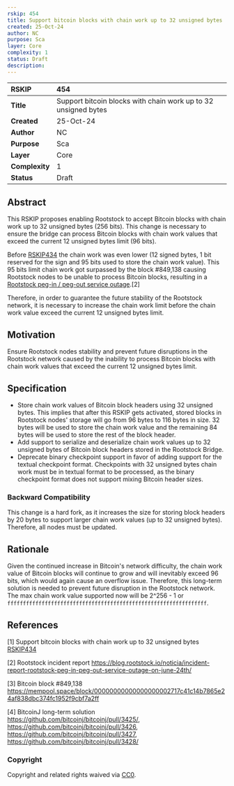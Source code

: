 ```yaml
---
rskip: 454
title: Support bitcoin blocks with chain work up to 32 unsigned bytes
created: 25-Oct-24
author: NC
purpose: Sca
layer: Core 
complexity: 1
status: Draft
description: 
---
```


|RSKIP          | 454                                                                   |
| :------------ |:----------------------------------------------------------------------|
|**Title**      | Support bitcoin blocks with chain work up to 32 unsigned bytes |
|**Created**    | 25-Oct-24                                                             |
|**Author**     | NC                                                                    |
|**Purpose**    | Sca                                                                   |
|**Layer**      | Core                                                                  |
|**Complexity** | 1                                                                     |
|**Status**     | Draft                                                                 |

## Abstract

This RSKIP proposes enabling Rootstock to accept Bitcoin blocks with chain work up to 32 unsigned bytes (256 bits). This change is necessary to ensure the bridge can process Bitcoin blocks with chain work values that exceed the current 12 unsigned bytes limit (96 bits).

Before [RSKIP434](RSKIP434.md) the chain work was even lower (12 signed bytes, 1 bit reserved for the sign and 95 bits used to store the chain work value). This 95 bits limit chain work got surpassed by the block #849,138 causing Rootstock nodes to be unable to process Bitcoin blocks, resulting in a [Rootstock peg-in / peg-out service outage](https://blog.rootstock.io/noticia/incident-report-rootstock-peg-in-peg-out-service-outage-on-june-24th/).[2]

Therefore, in order to guarantee the future stability of the Rootstock network, it is necessary to increase the chain work limit before the chain work value exceed the current 12 unsigned bytes limit.

## Motivation

Ensure Rootstock nodes stability and prevent future disruptions in the Rootstock network caused by the inability to process Bitcoin blocks with chain work values that exceed the current 12 unsigned bytes limit. 

## Specification

- Store chain work values of Bitcoin block headers using 32 unsigned bytes. This implies that after this RSKIP gets activated, stored blocks in Rootstock nodes' storage will go from 96 bytes to 116 bytes in size. 32 bytes will be used to store the chain work value and the remaining 84 bytes will be used to store the rest of the block header. 
- Add support to serialize and deserialize chain work values up to 32 unsigned bytes of Bitcoin block headers stored in the Rootstock Bridge.
- Deprecate binary checkpoint support in favor of adding support for the textual checkpoint format. Checkpoints with 32 unsigned bytes chain work must be in textual format to be processed, as the binary checkpoint format does not support mixing Bitcoin header sizes.

### Backward Compatibility

This change is a hard fork, as it increases the size for storing block headers by 20 bytes to support larger chain work values (up to 32 unsigned bytes). Therefore, all nodes must be updated.

## Rationale

Given the continued increase in Bitcoin's network difficulty, the chain work value of Bitcoin blocks will continue to grow and will inevitably exceed 96 bits, which would again cause an overflow issue. Therefore, this long-term solution is needed to prevent future disruption in the Rootstock network. The max chain work value supported now will be 2^256 - 1 or `ffffffffffffffffffffffffffffffffffffffffffffffffffffffffffffffff`.

## References

[1] Support bitcoin blocks with chain work up to 32 unsigned bytes [RSKIP434](RSKIP434.md)

[2] Rootstock incident report https://blog.rootstock.io/noticia/incident-report-rootstock-peg-in-peg-out-service-outage-on-june-24th/

[3] Bitcoin block #849,138 https://mempool.space/block/00000000000000000002717c41c14b7865e24af838dbc374fc1952f9cbf7a2ff

[4] BitcoinJ long-term solution https://github.com/bitcoinj/bitcoinj/pull/3425/, https://github.com/bitcoinj/bitcoinj/pull/3426, https://github.com/bitcoinj/bitcoinj/pull/3427, https://github.com/bitcoinj/bitcoinj/pull/3428/

### Copyright

Copyright and related rights waived via [CC0](https://creativecommons.org/publicdomain/zero/1.0/).
